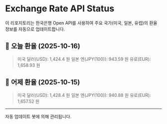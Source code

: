 
# Exchange Rate API Status

이 리포지토리는 한국은행 Open API를 사용하여 주요 국가(미국, 일본, 유럽)의 환율 정보를 자동으로 업데이트합니다.

## 📅 오늘 환율 (2025-10-16)
> 미국 달러(USD): 1,424.4 원
> 일본 엔(JPY(100)): 943.59 원
> 유로(EUR): 1,658.93 원

## 📅 어제 환율 (2025-10-15)
> 미국 달러(USD): 1,428.4 원
> 일본 엔(JPY(100)): 940.88 원
> 유로(EUR): 1,657.52 원

---
자동 업데이트 봇에 의해 관리됩니다.
